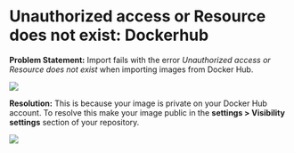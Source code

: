 # Unauthorized access or Resource does not exist: Dockerhub

**Problem Statement:** Import fails with the error _Unauthorized access or Resource does not exist_ when importing images from Docker Hub.

![](../../../../.gitbook/assets/screen-shot-2021-04-28-at-2.13.11-am.png)

**Resolution:** This is because your image is private on your Docker Hub account. To resolve this make your image public in the **settings &gt; Visibility settings** section of your repository.

![](../../../../.gitbook/assets/screen-shot-2021-04-28-at-2.24.55-am.png)


